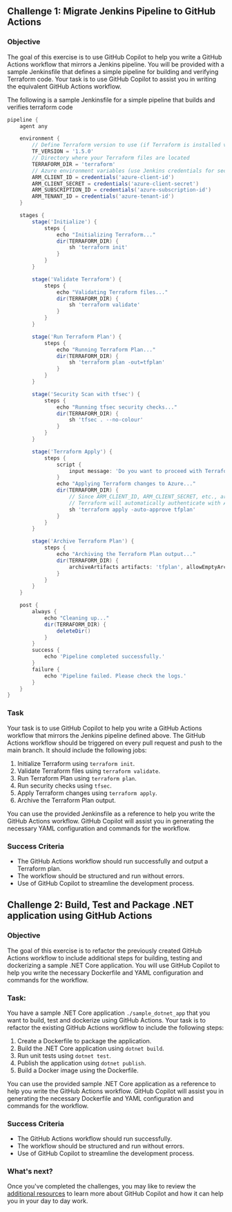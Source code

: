 ## Challenge 1: Migrate Jenkins Pipeline to GitHub Actions

### Objective

The goal of this exercise is to use GitHub Copilot to help you write a GitHub Actions workflow that mirrors a Jenkins pipeline. You will be provided with a sample Jenkinsfile that defines a simple pipeline for building and verifying Terraform code. Your task is to use GitHub Copilot to assist you in writing the equivalent GitHub Actions workflow.

The following is a sample Jenkinsfile for a simple pipeline that builds and verifies terraform code
```groovy
pipeline {
    agent any

    environment {
        // Define Terraform version to use (if Terraform is installed via tfenv)
        TF_VERSION = '1.5.0'
        // Directory where your Terraform files are located
        TERRAFORM_DIR = 'terraform'
        // Azure environment variables (use Jenkins credentials for secure authentication)
        ARM_CLIENT_ID = credentials('azure-client-id')
        ARM_CLIENT_SECRET = credentials('azure-client-secret')
        ARM_SUBSCRIPTION_ID = credentials('azure-subscription-id')
        ARM_TENANT_ID = credentials('azure-tenant-id')
    }

    stages {
        stage('Initialize') {
            steps {
                echo "Initializing Terraform..."
                dir(TERRAFORM_DIR) {
                    sh 'terraform init'
                }
            }
        }

        stage('Validate Terraform') {
            steps {
                echo "Validating Terraform files..."
                dir(TERRAFORM_DIR) {
                    sh 'terraform validate'
                }
            }
        }

        stage('Run Terraform Plan') {
            steps {
                echo "Running Terraform Plan..."
                dir(TERRAFORM_DIR) {
                    sh 'terraform plan -out=tfplan'
                }
            }
        }

        stage('Security Scan with tfsec') {
            steps {
                echo "Running tfsec security checks..."
                dir(TERRAFORM_DIR) {
                    sh 'tfsec . --no-colour'
                }
            }
        }

        stage('Terraform Apply') {
            steps {
                script {
                    input message: 'Do you want to proceed with Terraform apply?'
                }
                echo "Applying Terraform changes to Azure..."
                dir(TERRAFORM_DIR) {
                    // Since ARM_CLIENT_ID, ARM_CLIENT_SECRET, etc., are available as environment variables,
                    // Terraform will automatically authenticate with Azure.
                    sh 'terraform apply -auto-approve tfplan'
                }
            }
        }

        stage('Archive Terraform Plan') {
            steps {
                echo "Archiving the Terraform Plan output..."
                dir(TERRAFORM_DIR) {
                    archiveArtifacts artifacts: 'tfplan', allowEmptyArchive: true
                }
            }
        }
    }

    post {
        always {
            echo "Cleaning up..."
            dir(TERRAFORM_DIR) {
                deleteDir()
            }
        }
        success {
            echo 'Pipeline completed successfully.'
        }
        failure {
            echo 'Pipeline failed. Please check the logs.'
        }
    }
}
```

### Task

Your task is to use GitHub Copilot to help you write a GitHub Actions workflow that mirrors the Jenkins pipeline defined above. The GitHub Actions workflow should be triggered on every pull request and push to the main branch. It should include the following jobs:

1. Initialize Terraform using `terraform init`.
2. Validate Terraform files using `terraform validate`.
3. Run Terraform Plan using `terraform plan`.
4. Run security checks using `tfsec`.
5. Apply Terraform changes using `terraform apply`.
6. Archive the Terraform Plan output.

You can use the provided Jenkinsfile as a reference to help you write the GitHub Actions workflow. GitHub Copilot will assist you in generating the necessary YAML configuration and commands for the workflow.

### Success Criteria

- The GitHub Actions workflow should run successfully and output a Terraform plan.
- The workflow should be structured and run without errors.
- Use of GitHub Copilot to streamline the development process.

## Challenge 2: Build, Test and Package .NET application using GitHub Actions

### Objective

The goal of this exercise is to refactor the previously created GitHub Actions workflow to include additional steps for building, testing and dockerizing a sample .NET Core application. You will use GitHub Copilot to help you write the necessary Dockerfile and YAML configuration and commands for the workflow.

### Task:

You have a sample .NET Core application `./sample_dotnet_app` that you want to build, test and dockerize using GitHub Actions. Your task is to refactor the existing GitHub Actions workflow to include the following steps:

1. Create a Dockerfile to package the application.
2. Build the .NET Core application using `dotnet build`.
3. Run unit tests using `dotnet test`.
4. Publish the application using `dotnet publish`.
5. Build a Docker image using the Dockerfile.

You can use the provided sample .NET Core application as a reference to help you write the GitHub Actions workflow. GitHub Copilot will assist you in generating the necessary Dockerfile and YAML configuration and commands for the workflow.

### Success Criteria

- The GitHub Actions workflow should run successfully.
- The workflow should be structured and run without errors.
- Use of GitHub Copilot to streamline the development process.


### What's next?

Once you've completed the challenges, you may like to review the [additional resources](<./5. additional resources.md>) to learn more about GitHub Copilot and how it can help you in your day to day work.